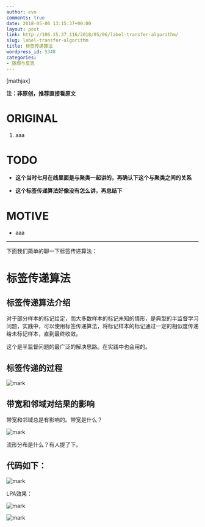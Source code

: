 ```yaml
---
author: evo
comments: true
date: 2018-05-06 13:15:37+00:00
layout: post
link: http://106.15.37.116/2018/05/06/label-transfer-algorithm/
slug: label-transfer-algorithm
title: 标签传递算法
wordpress_id: 5348
categories:
- 随想与反思
---
```


<!-- more -->

[mathjax]

**注：非原创，推荐直接看原文**


# ORIGINAL






  1. aaa




# TODO






  * **这个当时七月在线里面是与聚类一起讲的，再确认下这个与聚类之间的关系**


  * **这个标签传递算法好像没有怎么讲，再总结下**




# MOTIVE






  * aaa





* * *





下面我们简单的聊一下标签传递算法：


# 标签传递算法




## 标签传递算法介绍


对于部分样本的标记给定，而大多数样本的标记未知的情形，是典型的半监督学习问题，实践中，可以使用标签传递算法，将标记样本的标记通过一定的相似度传递给未标记样本，直到最终收敛。

这个是半监督问题的最广泛的解决思路。在实践中也会用的。


## 标签传递的过程




![mark](http://pacdb2bfr.bkt.clouddn.com/blog/image/180727/CC2l5ka8Jb.png?imageslim)




## 带宽和邻域对结果的影响


带宽和邻域总是有影响的。带宽是什么？


![mark](http://pacdb2bfr.bkt.clouddn.com/blog/image/180727/EH16I0hJ62.png?imageslim)

流形分布是什么？有人提了下。






## 代码如下：




![mark](http://pacdb2bfr.bkt.clouddn.com/blog/image/180727/jhLCHIKlK9.png?imageslim)

LPA效果：


![mark](http://pacdb2bfr.bkt.clouddn.com/blog/image/180727/6h6j1Afm55.png?imageslim)



![mark](http://pacdb2bfr.bkt.clouddn.com/blog/image/180727/JAeDIgEiGL.png?imageslim)
